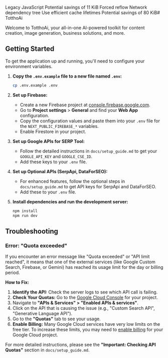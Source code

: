 
Legacy JavaScript Potential savings of 11 KiB
Forced reflow
Network dependency tree
Use efficient cache lifetimes Potential savings of 80 KiB# TotthoAi

Welcome to TotthoAi, your all-in-one AI-powered toolkit for content creation, image generation, business solutions, and more.

## Getting Started

To get the application up and running, you'll need to configure your environment variables.

1.  **Copy the `.env.example` file to a new file named `.env`:**
    ```bash
    cp .env.example .env
    ```

2.  **Set up Firebase:**
    *   Create a new Firebase project at [console.firebase.google.com](https://console.firebase.google.com/).
    *   Go to **Project settings** > **General** and find your **Web App** configuration.
    *   Copy the configuration values and paste them into your `.env` file for the `NEXT_PUBLIC_FIREBASE_*` variables.
    *   Enable Firestore in your project.

3.  **Set up Google APIs for SERP Tool:**
    *   Follow the detailed instructions in `docs/setup_guide.md` to get your `GOOGLE_API_KEY` and `GOOGLE_CSE_ID`.
    *   Add these keys to your `.env` file.

4.  **Set up Optional APIs (SerpApi, DataForSEO):**
    *   For enhanced features, follow the optional steps in `docs/setup_guide.md` to get API keys for SerpApi and DataForSEO.
    *   Add these to your `.env` file.

5.  **Install dependencies and run the development server:**
    ```bash
    npm install
    npm run dev
    ```

## Troubleshooting

### Error: "Quota exceeded"

If you encounter an error message like "Quota exceeded" or "API limit reached", it means that one of the external services (like Google Custom Search, Firebase, or Gemini) has reached its usage limit for the day or billing period.

**How to Fix:**

1.  **Identify the API:** Check the server logs to see which API call is failing.
2.  **Check Your Quotas:** Go to the [Google Cloud Console](https://console.cloud.google.com/) for your project.
3.  Navigate to **"APIs & Services" > "Enabled APIs & services"**.
4.  Click on the API that is causing the issue (e.g., "Custom Search API", "Generative Language API").
5.  Go to the **"Quotas"** tab to see your usage.
6.  **Enable Billing:** Many Google Cloud services have very low limits on the free tier. To increase these limits, you may need to [enable billing](https://cloud.google.com/billing/docs/how-to/modify-project) for your Google Cloud project.

For more detailed instructions, please see the **"Important: Checking API Quotas"** section in `docs/setup_guide.md`.
